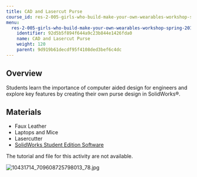 ```yaml
---
title: CAD and Lasercut Purse
course_id: res-2-005-girls-who-build-make-your-own-wearables-workshop-spring-2015
menu:
  res-2-005-girls-who-build-make-your-own-wearables-workshop-spring-2015:
    identifier: 92d5b5f894f644a9c23b844e1426fda0
    name: CAD and Lasercut Purse
    weight: 120
    parent: 9d919b61decdf95f4108ded3bef6c4dc
---
```

Overview
--------

Students learn the importance of computer aided design for engineers and explore key features by creating their own purse design in SolidWorks®.

Materials
---------

*   Faux Leather
*   Laptops and Mice
*   Lasercutter
*   [SolidWorks Student Edition Software](https://www.solidworks.com/sw/education/student-software-3d-mcad.htm)

The tutorial and file for this activity are not available.

![10431714_709608725798013_78.jpg](https://open-learning-course-data-ci.s3.amazonaws.com/res-2-005-girls-who-build-make-your-own-wearables-workshop-spring-2015/65defcb0ca856096a208a6e7ede343bd_10431714_709608725798013_78.jpg)